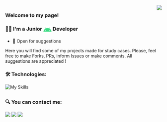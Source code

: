 <img src="https://user-images.githubusercontent.com/48939805/190914687-7636f0eb-3105-41c8-b133-1fe6488c50b5.png" height="300px" align="right" > 

### Welcome to my page! 
### 👨‍💻 I'm a Junior <img align="center" alt="Android" width="26px" src="https://raw.githubusercontent.com/github/explore/80688e429a7d4ef2fca1e82350fe8e3517d3494d/topics/android/android.png"/> Developer  
-  💼 Open for suggestions

Here you will find some of my projects made for study cases. Please, feel free to make Forks, PRs, inform Issues or make comments. All suggestions are appreciated !

### 🛠 Technologies:
![My Skills](https://skillicons.dev/icons?i=java,kotlin,idea,androidstudio,gradle,git,github,firebase&theme=light)
 ##
 ### 🔍 You can contact me:
  <a href = "https://t.me/aliakseikln"><img src="https://img.shields.io/badge/Telegram-2CA5E0?style=for-the-badge&logo=telegram&logoColor=white" target="_blank"></a>
  <a href = "mailto:aliakseikln@gmail.com"><img src="https://img.shields.io/badge/-Gmail-%23333?style=for-the-badge&logo=gmail&logoColor=red" target="_blank"></a>
  <a href= "https://www.linkedin.com/in/aliakseikln/" target="_blank"><img src="https://img.shields.io/badge/-LinkedIn-%230077B5?style=for-the-badge&logo=linkedin&logoColor=white" target="_blank"></a>
